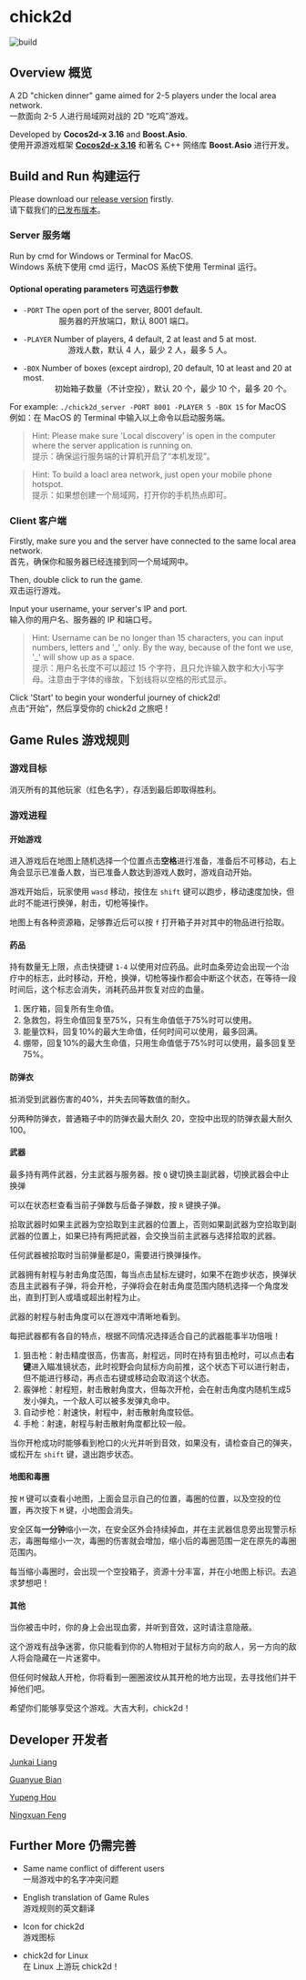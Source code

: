 # chick2d

![build](https://img.shields.io/teamcity/codebetter/bt428.svg)

## Overview 概览

A 2D "chicken dinner" game aimed for 2-5 players under the local area network.
<br>一款面向 2-5 人进行局域网对战的 2D “吃鸡”游戏。

Developed by **Cocos2d-x 3.16** and **Boost.Asio**.
<br>使用开源游戏框架 [**Cocos2d-x 3.16**](https://github.com/cocos2d/cocos2d-x) 和著名 C++ 网络库 **Boost.Asio** 进行开发。

## Build and Run 构建运行

Please download our [release version](https://github.com/OneSingleDog/chick2d/releases) firstly.
<br>请下载我们的[已发布版本](https://github.com/OneSingleDog/chick2d/releases)。

### Server 服务端

Run by cmd for Windows or Terminal for MacOS.
<br>Windows 系统下使用 cmd 运行，MacOS 系统下使用 Terminal 运行。

#### Optional operating parameters 可选运行参数

* `-PORT` The open port of the server, 8001 default.<br>
&nbsp;&nbsp;&nbsp;&nbsp;&nbsp;&nbsp;&nbsp;&nbsp;&nbsp;&nbsp;&nbsp;&nbsp;&nbsp;&nbsp;&nbsp; 服务器的开放端口，默认 8001 端口。
			
* `-PLAYER` Number of players, 4 default, 2 at least and 5 at most.<br>
&nbsp;&nbsp;&nbsp;&nbsp;&nbsp;&nbsp;&nbsp;&nbsp;&nbsp;&nbsp;&nbsp;&nbsp;&nbsp;&nbsp;&nbsp;&nbsp;&nbsp;&nbsp;&nbsp; 游戏人数，默认 4 人，最少 2 人，最多 5 人。
			
* `-BOX` Number of boxes (except airdrop), 20 default, 10 at least and 20 at most.<br>
&nbsp;&nbsp;&nbsp;&nbsp;&nbsp;&nbsp;&nbsp;&nbsp;&nbsp;&nbsp;&nbsp;&nbsp;&nbsp;&nbsp;初始箱子数量（不计空投），默认 20 个，最少 10 个，最多 20 个。

For example: `./chick2d_server -PORT 8001 -PLAYER 5 -BOX 15` for MacOS
<br>例如：在 MacOS 的 Terminal 中输入以上命令以启动服务端。

> Hint: Please make sure 'Local discovery' is open in the computer where the server application is running on.<br>
> 提示：确保运行服务端的计算机开启了“本机发现”。

> Hint: To build a loacl area network, just open your mobile phone hotspot.<br>
> 提示：如果想创建一个局域网，打开你的手机热点即可。

### Client 客户端

Firstly, make sure you and the server have connected to the same local area network.
<br>首先，确保你和服务器已经连接到同一个局域网中。

Then, double click to run the game.
<br>双击运行游戏。

Input your username, your server's IP and port.
<br>输入你的用户名、服务器的 IP 和端口号。

> Hint: Username can be no longer than 15 characters, you can input numbers, letters and '\_' only. By the way, because of the font we use, '\_' will show up as a space.<br>
> 提示：用户名长度不可以超过 15 个字符，且只允许输入数字和大小写字母。注意由于字体的缘故，下划线将以空格的形式显示。

Click 'Start' to begin your wonderful journey of chick2d!
<br>点击“开始”，然后享受你的 chick2d 之旅吧！

## Game Rules 游戏规则

### 游戏目标

消灭所有的其他玩家（红色名字），存活到最后即取得胜利。

### 游戏进程

#### 开始游戏

进入游戏后在地图上随机选择一个位置点击**空格**进行准备，准备后不可移动，右上角会显示已准备人数，当已准备人数达到游戏人数时，游戏自动开始。

游戏开始后，玩家使用 `wasd` 移动，按住左 `shift` 键可以跑步，移动速度加快，但此时不能进行换弹，射击，切枪等操作。

地图上有各种资源箱，足够靠近后可以按 `f` 打开箱子并对其中的物品进行拾取。

#### 药品

持有数量无上限，点击快捷键 `1-4` 以使用对应药品。此时血条旁边会出现一个治疗中的标志，此时移动，开枪，换弹，切枪等操作都会中断这个状态，在等待一段时间后，这个标志会消失，消耗药品并恢复对应的血量。

1. 医疗箱，回复所有生命值。
2. 急救包，将生命值回复至75%，只有生命值低于75%时可以使用。
3. 能量饮料，回复10%的最大生命值，任何时间可以使用，最多回满。
4. 绷带，回复10%的最大生命值，只用生命值低于75%时可以使用，最多回复至75%。
	
#### 防弹衣

抵消受到武器伤害的40%，并失去同等数值的耐久。

分两种防弹衣，普通箱子中的防弹衣最大耐久 20，空投中出现的防弹衣最大耐久 100。

#### 武器

最多持有两件武器，分主武器与服务器。按 `Q` 键切换主副武器，切换武器会中止换弹

可以在状态栏查看当前子弹数与后备子弹数，按 `R` 键换子弹。

拾取武器时如果主武器为空拾取到主武器的位置上，否则如果副武器为空拾取到副武器的位置上，如果已持有两把武器，会交换当前主武器与选择拾取的武器。

任何武器被拾取时当前弹量都是0，需要进行换弹操作。

武器拥有射程与射击角度范围，每当点击鼠标左键时，如果不在跑步状态，换弹状态且主武器有子弹，将会开枪，子弹将会在射击角度范围内随机选择一个角度发出，直到打到人或墙或超出射程为止。

武器的射程与射击角度可以在游戏中清晰地看到。

每把武器都有各自的特点，根据不同情况选择适合自己的武器能事半功倍哦！

1. 狙击枪：射击精度很高，伤害高，射程远，同时在持有狙击枪时，可以点击**右键**进入瞄准镜状态，此时视野会向鼠标方向前推，这个状态下可以进行射击，但不能进行移动，再点击右键或移动会取消这个状态。
2. 霰弹枪：射程短，射击散射角度大，但每次开枪，会在射击角度内随机生成5发小弹丸，一个敌人可以被多发弹丸命中。
3. 自动步枪：射速快，射程中，射击散射角度较低。
4. 手枪：射速，射程与射击散射角度都比较一般。

当你开枪成功时能够看到枪口的火光并听到音效，如果没有，请检查自己的弹夹，或松开左 `shift` 键，退出跑步状态。

#### 地图和毒圈

按 `M` 键可以查看小地图，上面会显示自己的位置，毒圈的位置，以及空投的位置，再次按下 `M` 键，小地图会消失。

安全区每**一分钟**缩小一次，在安全区外会持续掉血，并在主武器信息旁出现警示标志，毒圈每缩小一次，毒圈的伤害就会增加，缩小后的毒圈范围一定在原先的毒圈范围内。

每当缩小毒圈时，会出现一个空投箱子，资源十分丰富，并在小地图上标识。去追求梦想吧！

#### 其他

当你被击中时，你的身上会出现血雾，并听到音效，这时请注意隐蔽。

这个游戏有战争迷雾，你只能看到你的人物相对于鼠标方向的敌人，另一方向的敌人将会隐藏在一片迷雾中。

但任何时候敌人开枪，你将看到一圈圈波纹从其开枪的地方出现，去寻找他们并干掉他们吧。
	
希望你们能够享受这个游戏。大吉大利，chick2d！

<!--
## Reference link

[Document of cocos2d-x](http://docs.cocos.com/cocos2d-x/manual/zh/)

[cocos2d-x API](http://www.cocos2d-x.org/docs/api-ref/cplusplus/v3x/)

[Introduce and brief Guide for Boost.Asio](https://mmoaay.gitbooks.io/boost-asio-cpp-network-programming-chinese/content/Chapter1.html)

[teeworlds - A famous shooting game on Github](https://github.com/teeworlds/teeworlds)
-->

## Developer 开发者

[Junkai Liang](https://github.com/liangjk)

[Guanyue Bian](https://github.com/Mangxin)

[Yupeng Hou](https://github.com/hyp1231)

[Ningxuan Feng](https://github.com/Whitycatty)

## Further More 仍需完善

* Same name conflict of different users
<br>一局游戏中的名字冲突问题

* English translation of Game Rules
<br>游戏规则的英文翻译

* Icon for chick2d
<br>游戏图标

* chick2d for Linux
<br>在 Linux 上游玩 chick2d！
